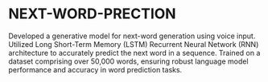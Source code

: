 # NEXT-WORD-PRECTION
Developed a generative model for next-word generation using voice input.  Utilized Long Short-Term Memory (LSTM) Recurrent Neural Network (RNN) architecture to accurately predict the next word in a sequence. Trained on a dataset comprising over 50,000 words, ensuring robust language model performance and accuracy in word prediction tasks.
